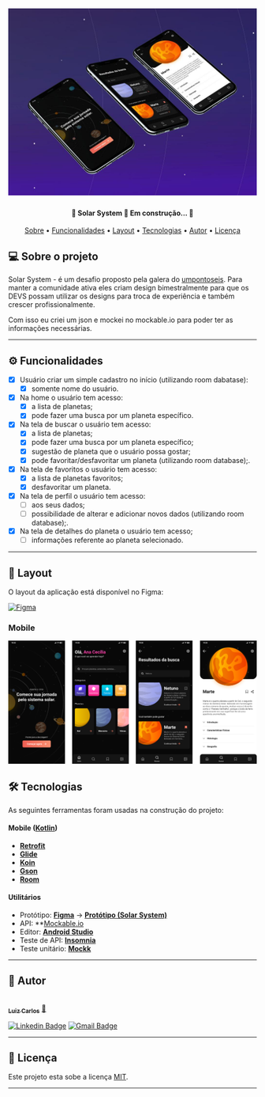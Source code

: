 <h1 align="center">
    <img alt="Solar System" title="#Solar System" src="https://raw.githubusercontent.com/luizcjr/solar_system/master/images/cover_home.jpg" />
</h1>

<h4 align="center"> 
	🚧  Solar System 🚀 Em construção...  🚧
</h4>

<p align="center">
 <a href="#-sobre-o-projeto">Sobre</a> •
 <a href="#-funcionalidades">Funcionalidades</a> •
 <a href="#-layout">Layout</a> • 
 <a href="#-tecnologias">Tecnologias</a> • 
 <a href="#-autor">Autor</a> • 
 <a href="#user-content--licença">Licença</a>
</p>


## 💻 Sobre o projeto

Solar System - é um desafio proposto pela galera do [umpontoseis](https://discord.gg/p9gdRtm "umpontoseis"). Para manter a comunidade ativa eles criam design bimestralmente para que os DEVS possam utilizar os designs para troca de experiência e também crescer profissionalmente.

Com isso eu criei um json e mockei no mockable.io para poder ter as informações necessárias.

---

## ⚙ Funcionalidades

- [x] Usuário criar um simple cadastro no início (utilizando room dabatase):
  - [x] somente nome do usuário.

- [x] Na home o usuário tem acesso:
  - [x] a lista de planetas;
  - [x] pode fazer uma busca por um planeta específico.
 
- [x] Na tela de buscar o usuário tem acesso:
  - [x] a lista de planetas;
  - [x] pode fazer uma busca por um planeta específico;
  - [x] sugestão de planeta que o usuário possa gostar;
  - [x] pode favoritar/desfavoritar um planeta (utilizando room database);.
  
- [x] Na tela de favoritos o usuário tem acesso:
  - [x] a lista de planetas favoritos;
  - [x] desfavoritar um planeta.
  
- [x] Na tela de perfil o usuário tem acesso:
  - [ ] aos seus dados;
  - [ ] possibilidade de alterar e adicionar novos dados (utilizando room database);.
  
- [x] Na tela de detalhes do planeta o usuário tem acesso;
  - [ ] informações referente ao planeta selecionado.
  
---

## 🎨 Layout

O layout da aplicação está disponível no Figma:

<a href="https://www.figma.com/file/550oVzem3se60iKn1kWMuj/Solar-System---Jonas-Milan-(Community)?node-id=150%3A16">
  <img alt="Figma" src="https://img.shields.io/badge/Acessar%20Layout%20-Figma-%2304D361">
</a>


### Mobile

<p align="center">
  <img alt="Solar System" title="#Solar System" src="https://raw.githubusercontent.com/luizcjr/solar_system/master/images/mobile.png">
</p>

## 🛠 Tecnologias

As seguintes ferramentas foram usadas na construção do projeto:

#### **Mobile**  ([Kotlin](https://kotlinlang.org))

-   **[Retrofit](https://square.github.io/retrofit/)**
-   **[Glide](https://github.com/bumptech/glide)**
-   **[Koin](https://insert-koin.io)**
-   **[Gson](https://github.com/google/gson)**
-   **[Room](https://developer.android.com/jetpack/androidx/releases/room)**

#### **Utilitários**

-   Protótipo:  **[Figma](https://www.figma.com/)**  →  **[Protótipo (Solar System)](https://www.figma.com/file/550oVzem3se60iKn1kWMuj/Solar-System---Jonas-Milan-(Community)?node-id=149%3A4)**
-   API:  **[Mockable.io](https://www.mockable.io)
-   Editor:  **[Android Studio](https://developer.android.com/studio)**
-   Teste de API:  **[Insomnia](https://insomnia.rest/)**
-   Teste unitário:  **[Mockk](https://mockk.io/ANDROID.html)**

---

## 🦸 Autor

<a href="https://www.linkedin.com/in/luiz-carlos-paula-jr/">
 <img style="border-radius: 50%;" src="https://avatars.githubusercontent.com/u/28627047?s=400&u=72c0dcf3886d8b57014fb541dfd7a624a647a5dd&v=4" width="100px;" alt=""/>
 <br />
 <sub><b>Luiz Carlos</b></sub></a> <a href="https://www.linkedin.com/in/luiz-carlos-paula-jr/" title="Linkedin">🚀</a>
 <br />

[![Linkedin Badge](https://img.shields.io/badge/-Luiz-blue?style=flat-square&logo=Linkedin&logoColor=white&link=https://www.linkedin.com/in/luiz-carlos-paula-jr/)](https://www.linkedin.com/in/luiz-carlos-paula-jr/) 
[![Gmail Badge](https://img.shields.io/badge/-luxcjr@gmail.com-c14438?style=flat-square&logo=Gmail&logoColor=white&link=mailto:luxcjr@gmail.com)](mailto:luxcjr@gmail.com)

---

## 📝 Licença

Este projeto esta sobe a licença [MIT](./LICENSE).

---